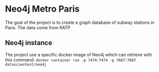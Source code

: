# Neo4j Metro Paris

The goal of the project is to create a graph database of subway stations in Paris.
The data come from RATP

## Neo4j instance
The project use a specific docker image of Neo4j which can retrieve with this command:
`docker container run -p 7474:7474 -p 7687:7687 datascientest/neo4j`